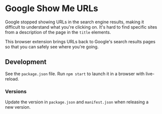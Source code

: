 # Google Show Me URLs

Google stopped showing URLs in the search engine results, making it difficult to understand what you're clicking on. It's hard to find specific sites from a description of the page in the `title` elements.

This browser extension brings URLs back to Google's search results pages so that you can safely see where you're going.

## Development

See the `package.json` file. Run `npm start` to launch it in a browser with live-reload.

### Versions

Update the version in `package.json` and `manifest.json` when releasing a new version.
